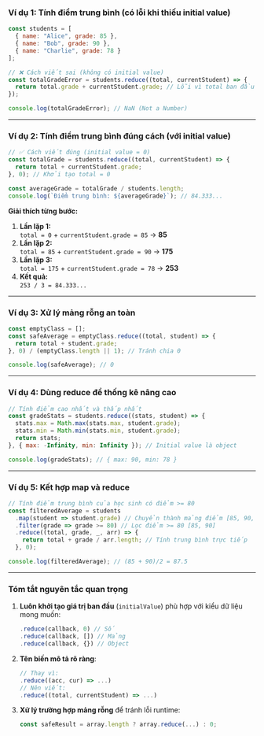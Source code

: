 ### **Ví dụ 1: Tính điểm trung bình (có lỗi khi thiếu initial value)**
```javascript
const students = [
  { name: "Alice", grade: 85 },
  { name: "Bob", grade: 90 },
  { name: "Charlie", grade: 78 }
];

// ❌ Cách viết sai (không có initial value)
const totalGradeError = students.reduce((total, currentStudent) => {
  return total.grade + currentStudent.grade; // Lỗi vì total ban đầu là object
});

console.log(totalGradeError); // NaN (Not a Number)
```

---

### **Ví dụ 2: Tính điểm trung bình đúng cách (với initial value)**
```javascript
// ✅ Cách viết đúng (initial value = 0)
const totalGrade = students.reduce((total, currentStudent) => {
  return total + currentStudent.grade;
}, 0); // Khởi tạo total = 0

const averageGrade = totalGrade / students.length;
console.log(`Điểm trung bình: ${averageGrade}`); // 84.333...
```

**Giải thích từng bước:**
1. **Lần lặp 1:**  
   `total = 0` + `currentStudent.grade = 85` → **85**  
2. **Lần lặp 2:**  
   `total = 85` + `currentStudent.grade = 90` → **175**  
3. **Lần lặp 3:**  
   `total = 175` + `currentStudent.grade = 78` → **253**  
4. **Kết quả:**  
   `253 / 3 = 84.333...`

---

### **Ví dụ 3: Xử lý mảng rỗng an toàn**
```javascript
const emptyClass = [];
const safeAverage = emptyClass.reduce((total, student) => {
  return total + student.grade;
}, 0) / (emptyClass.length || 1); // Tránh chia 0

console.log(safeAverage); // 0
```

---

### **Ví dụ 4: Dùng reduce để thống kê nâng cao**
```javascript
// Tính điểm cao nhất và thấp nhất
const gradeStats = students.reduce((stats, student) => {
  stats.max = Math.max(stats.max, student.grade);
  stats.min = Math.min(stats.min, student.grade);
  return stats;
}, { max: -Infinity, min: Infinity }); // Initial value là object

console.log(gradeStats); // { max: 90, min: 78 }
```

---

### **Ví dụ 5: Kết hợp map và reduce**
```javascript
// Tính điểm trung bình của học sinh có điểm >= 80
const filteredAverage = students
  .map(student => student.grade) // Chuyển thành mảng điểm [85, 90, 78]
  .filter(grade => grade >= 80) // Lọc điểm >= 80 [85, 90]
  .reduce((total, grade, _, arr) => {
    return total + grade / arr.length; // Tính trung bình trực tiếp
  }, 0);

console.log(filteredAverage); // (85 + 90)/2 = 87.5
```

---

### **Tóm tắt nguyên tắc quan trọng**
1. **Luôn khởi tạo giá trị ban đầu** (`initialValue`) phù hợp với kiểu dữ liệu mong muốn:
   ```javascript
   .reduce(callback, 0) // Số
   .reduce(callback, []) // Mảng
   .reduce(callback, {}) // Object
   ```

2. **Tên biến mô tả rõ ràng**:
   ```javascript
   // Thay vì:
   .reduce((acc, cur) => ...)
   // Nên viết:
   .reduce((total, currentStudent) => ...)
   ```

3. **Xử lý trường hợp mảng rỗng** để tránh lỗi runtime:
   ```javascript
   const safeResult = array.length ? array.reduce(...) : 0;
   ```